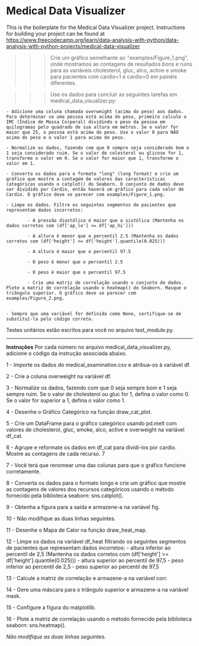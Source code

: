 # Medical Data Visualizer

This is the boilerplate for the Medical Data Visualizer project. Instructions for building your project can be found at https://www.freecodecamp.org/learn/data-analysis-with-python/data-analysis-with-python-projects/medical-data-visualizer


>>> Crie um gráfico semelhante ao "examples/Figure_1.png", onde mostramos as contagens de resultados bons e ruins para as variáveis cholesterol, gluc, alco, active e smoke para pacientes com cardio=1 e cardio=0 em painéis diferentes.

>>> Use os dados para concluir as seguintes tarefas em medical_data_visualizer.py:

    - Adicione uma coluna chamada overweight (acima do peso) aos dados. Para determinar se uma pessoa está acima do peso, primeiro calcule o IMC (Índice de Massa Corporal) dividindo o peso da pessoa em quilogramas pelo quadrado de sua altura em metros. Se o valor for maior que 25, a pessoa está acima do peso. Use o valor 0 para NÃO acima do peso e o valor 1 para acima do peso.

    - Normalize os dados, fazendo com que 0 sempre seja considerado bom e 1 seja considerado ruim. Se o valor de colesterol ou glicose for 1, transforme o valor em 0. Se o valor for maior que 1, transforme o valor em 1.

    - Converta os dados para o formato "long" (long format) e crie um gráfico que mostre a contagem de valores das características categóricas usando o catplot() do Seaborn. O conjunto de dados deve ser dividido por Cardio, então haverá um gráfico para cada valor de Cardio. O gráfico deve se parecer com examples/Figure_1.png.

    - Limpe os dados. Filtre os seguintes segmentos de pacientes que representam dados incorretos:

            - A pressão diastólica é maior que a sistólica (Mantenha os dados corretos com (df['ap_lo'] <= df['ap_hi']))
        
            - A altura é menor que o percentil 2.5 (Mantenha os dados corretos com (df['height'] >= df['height'].quantile(0.025)))

            - A altura é maior que o percentil 97.5
        
            - O peso é menor que o percentil 2.5

            - O peso é maior que o percentil 97.5

            - Crie uma matriz de correlação usando o conjunto de dados. Plote a matriz de correlação usando o heatmap() do Seaborn. Masque o triângulo superior. O gráfico deve se parecer com examples/Figure_2.png.


    - Sempre que uma variável for definida como None, certifique-se de substituí-la pelo código correto.


Testes unitários estão escritos para você no arquivo test_module.py.

________________________________

**Instruções**
Por cada número no arquivo medical_data_visualizer.py, adicione o código da instrução associada abaixo.


1 - Importe os dados do medical_examination.csv e atribua-os à variável df.

2 - Crie a coluna overweight na variável df.
    
3 - Normalize os dados, fazendo com que 0 seja sempre bom e 1 seja sempre ruim. Se o valor de cholesterol ou gluc for 1, defina o valor como 0. Se o valor for superior a 1, defina o valor como 1.

4 - Desenhe o Gráfico Categórico na função draw_cat_plot.

5 - Crie um DataFrame para o gráfico categórico usando pd.melt com valores de cholesterol, gluc, smoke, alco, active e overweight na variável df_cat.

6 - Agrupe e reformate os dados em df_cat para dividi-los por cardio. Mostre as contagens de cada recurso. 7 

7 - Você terá que renomear uma das colunas para que o gráfico funcione corretamente.

8 - Converta os dados para o formato longo e crie um gráfico que mostre as contagens de valores dos recursos categóricos usando o método fornecido pela biblioteca seaborn: sns.catplot().

9 - Obtenha a figura para a saída e armazene-a na variável fig.

10 - Não modifique as duas linhas seguintes.

11 - Desenhe o Mapa de Calor na função draw_heat_map.

12 - Limpe os dados na variável df_heat filtrando os seguintes segmentos de pacientes que representam dados incorretos:
    - altura inferior ao percentil de 2,5 (Mantenha os dados corretos com (df['height'] >= df['height'].quantile(0.025)))
    - altura superior ao percentil de 97,5
    - peso inferior ao percentil de 2,5
    - peso superior ao percentil de 97,5

13 - Calcule a matriz de correlação e armazene-a na variável corr.

14 - Gere uma máscara para o triângulo superior e armazene-a na variável mask.

15 - Configure a figura do matplotlib.

16 - Plote a matriz de correlação usando o método fornecido pela biblioteca seaborn: sns.heatmap().


*Não modifique as duas linhas seguintes.*